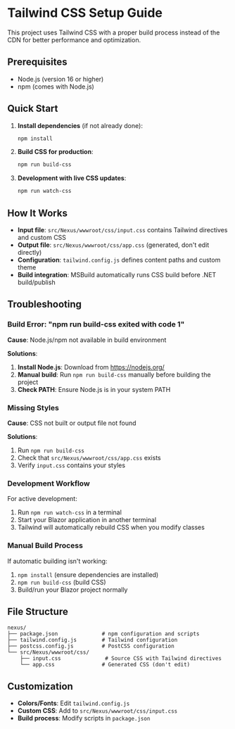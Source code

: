 # Tailwind CSS Setup Guide

This project uses Tailwind CSS with a proper build process instead of the CDN for better performance and optimization.

## Prerequisites

- Node.js (version 16 or higher)
- npm (comes with Node.js)

## Quick Start

1. **Install dependencies** (if not already done):
   ```bash
   npm install
   ```

2. **Build CSS for production**:
   ```bash
   npm run build-css
   ```

3. **Development with live CSS updates**:
   ```bash
   npm run watch-css
   ```

## How It Works

- **Input file**: `src/Nexus/wwwroot/css/input.css` contains Tailwind directives and custom CSS
- **Output file**: `src/Nexus/wwwroot/css/app.css` (generated, don't edit directly)
- **Configuration**: `tailwind.config.js` defines content paths and custom theme
- **Build integration**: MSBuild automatically runs CSS build before .NET build/publish

## Troubleshooting

### Build Error: "npm run build-css exited with code 1"

**Cause**: Node.js/npm not available in build environment

**Solutions**:
1. **Install Node.js**: Download from https://nodejs.org/
2. **Manual build**: Run `npm run build-css` manually before building the project
3. **Check PATH**: Ensure Node.js is in your system PATH

### Missing Styles

**Cause**: CSS not built or output file not found

**Solutions**:
1. Run `npm run build-css`
2. Check that `src/Nexus/wwwroot/css/app.css` exists
3. Verify `input.css` contains your styles

### Development Workflow

For active development:
1. Run `npm run watch-css` in a terminal
2. Start your Blazor application in another terminal
3. Tailwind will automatically rebuild CSS when you modify classes

### Manual Build Process

If automatic building isn't working:
1. `npm install` (ensure dependencies are installed)
2. `npm run build-css` (build CSS)
3. Build/run your Blazor project normally

## File Structure

```
nexus/
├── package.json              # npm configuration and scripts
├── tailwind.config.js        # Tailwind configuration
├── postcss.config.js         # PostCSS configuration
└── src/Nexus/wwwroot/css/
    ├── input.css              # Source CSS with Tailwind directives
    └── app.css               # Generated CSS (don't edit)
```

## Customization

- **Colors/Fonts**: Edit `tailwind.config.js`
- **Custom CSS**: Add to `src/Nexus/wwwroot/css/input.css`
- **Build process**: Modify scripts in `package.json`